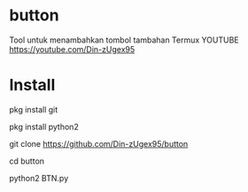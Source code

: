 # button
Tool untuk menambahkan tombol tambahan Termux
YOUTUBE https://youtube.com/Din-zUgex95
# Install
pkg install git

pkg install python2

git clone https://github.com/Din-zUgex95/button

cd button

python2 BTN.py 
